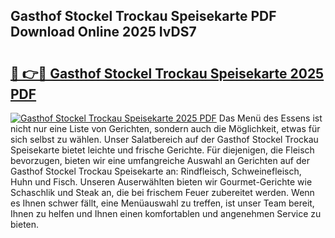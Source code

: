 ## Gasthof Stockel Trockau Speisekarte PDF Download Online 2025 IvDS7

# <h2><a href="http://gcbji8.nevu.top/?p=Gasthof+Stockel+Trockau+Speisekarte">🔗 👉🔴 Gasthof Stockel Trockau Speisekarte 2025 PDF</a></h2>

[![Gasthof Stockel Trockau Speisekarte 2025 PDF](https://i.imgur.com/dBaPXMq.png)](http://gcbji8.nevu.top/?p=Gasthof+Stockel+Trockau+Speisekarte)
Das Menü des Essens ist nicht nur eine Liste von Gerichten, sondern auch die Möglichkeit, etwas für sich selbst zu wählen. Unser Salatbereich auf der Gasthof Stockel Trockau Speisekarte bietet leichte und frische Gerichte. Für diejenigen, die Fleisch bevorzugen, bieten wir eine umfangreiche Auswahl an Gerichten auf der Gasthof Stockel Trockau Speisekarte an: Rindfleisch, Schweinefleisch, Huhn und Fisch. Unseren Auserwählten bieten wir Gourmet-Gerichte wie Schaschlik und Steak an, die bei frischem Feuer zubereitet werden. Wenn es Ihnen schwer fällt, eine Menüauswahl zu treffen, ist unser Team bereit, Ihnen zu helfen und Ihnen einen komfortablen und angenehmen Service zu bieten.
